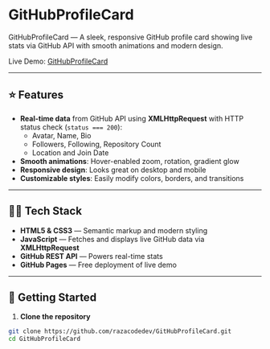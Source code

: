 # GitHubProfileCard

GitHubProfileCard — A sleek, responsive GitHub profile card showing live stats via GitHub API with smooth animations and modern design.

Live Demo: [GitHubProfileCard](https://razacodedev.github.io/GitHubProfileCard/)

---

## ⭐ Features

- **Real-time data** from GitHub API using **XMLHttpRequest** with HTTP status check (`status === 200`):
  - Avatar, Name, Bio
  - Followers, Following, Repository Count
  - Location and Join Date
- **Smooth animations**: Hover-enabled zoom, rotation, gradient glow
- **Responsive design**: Looks great on desktop and mobile
- **Customizable styles**: Easily modify colors, borders, and transitions

---

## 👨‍💻 Tech Stack

- **HTML5 & CSS3** — Semantic markup and modern styling  
- **JavaScript** — Fetches and displays live GitHub data via **XMLHttpRequest**  
- **GitHub REST API** — Powers real-time stats  
- **GitHub Pages** — Free deployment of live demo  

---

## 🚀 Getting Started

1. **Clone the repository**
```bash
git clone https://github.com/razacodedev/GitHubProfileCard.git
cd GitHubProfileCard

